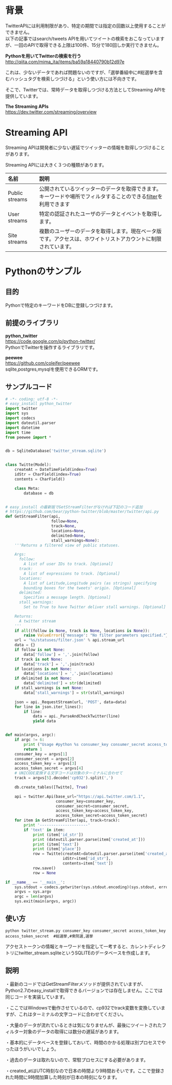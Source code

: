 # 背景  
TwitterAPIには利用制限があり、特定の期間では指定の回数以上使用することができません。  
以下の記事ではsearch/tweets APIを用いてツイートの検索をおこなっていますが、一回のAPIで取得できる上限は100件、15分で180回しか実行できません。  
  
 **Pythonを用いてTwitterの検索を行う**   
http://qiita.com/mima_ita/items/ba59a18440790b12d97e  
  
これは、少ないデータであれば問題ないのですが、「選挙番組中に#総選挙を含むハッシュタグを検索しつづける」という使い方には不向きです。  
  
そこで、Twitterでは、常時データを取得しつづける方法としてStreaming APIを提供しています。  
  
 **The Streaming APIs**   
https://dev.twitter.com/streaming/overview  
  
# Streaming API  
Streaming APIは開発者に少ない遅延でツイッターの情報を取得しつづけることがあります。  
  
Streaming APIには大きく３つの種類があります。  
  
|名前|説明|  
|:---|:---|  
|Public streams|公開されているツイッターのデータを取得できます。<BR>キーワードや場所でフィルタすることのできる[filter](https://dev.twitter.com/streaming/reference/post/statuses/filter)を利用できます|  
|User streams|特定の認証されたユーザのデータとイベントを取得します。|  
|Site streams|複数のユーザーのデータを取得します。現在ベータ版です。アクセスは、ホワイトリストアカウントに制限されています。|  
  
# Pythonのサンプル  
## 目的  
Pythonで特定のキーワードをDBに登録しつづけます。  
  
## 前提のライブラリ  
**python_twitter**   
https://code.google.com/p/python-twitter/  
PythonでTwitterを操作するライブラリです。  
  
 **peewee**   
https://github.com/coleifer/peewee  
sqlite,postgres,mysqlを使用できるORMです。  
  
## サンプルコード  
  
```py
# -*- coding: utf-8 -*-
# easy_install python_twitter
import twitter
import sys
import codecs
import dateutil.parser
import datetime
import time
from peewee import *


db = SqliteDatabase('twitter_stream.sqlite')


class Twitte(Model):
    createAt = DateTimeField(index=True)
    idStr = CharField(index=True)
    contents = CharField()

    class Meta:
        database = db


# easy_install の最新版でGetStreamFilterがなければ下記のコード追加
# https://github.com/bear/python-twitter/blob/master/twitter/api.py
def GetStreamFilter(api,
                    follow=None,
                    track=None,
                    locations=None,
                    delimited=None,
                    stall_warnings=None):
    '''Returns a filtered view of public statuses.

    Args:
      follow:
        A list of user IDs to track. [Optional]
      track:
        A list of expressions to track. [Optional]
      locations:
        A list of Latitude,Longitude pairs (as strings) specifying
        bounding boxes for the tweets' origin. [Optional]
      delimited:
        Specifies a message length. [Optional]
      stall_warnings:
        Set to True to have Twitter deliver stall warnings. [Optional]

    Returns:
      A twitter stream
    '''
    if all((follow is None, track is None, locations is None)):
        raise ValueError({'message': "No filter parameters specified."})
    url = '%s/statuses/filter.json' % api.stream_url
    data = {}
    if follow is not None:
        data['follow'] = ','.join(follow)
    if track is not None:
        data['track'] = ','.join(track)
    if locations is not None:
        data['locations'] = ','.join(locations)
    if delimited is not None:
        data['delimited'] = str(delimited)
    if stall_warnings is not None:
        data['stall_warnings'] = str(stall_warnings)

    json = api._RequestStream(url, 'POST', data=data)
    for line in json.iter_lines():
        if line:
            data = api._ParseAndCheckTwitter(line)
            yield data


def main(argvs, argc):
    if argc != 6:
        print ("Usage #python %s consumer_key consumer_secret access_token_key access_token_secret #tag1,#tag2 " % argvs[0])
        return 1
    consumer_key = argvs[1]
    consumer_secret = argvs[2]
    access_token_key = argvs[3]
    access_token_secret = argvs[4]
    # UNICODE変換する文字コードは対象のターミナルに合わせて
    track = argvs[5].decode('cp932').split(',')

    db.create_tables([Twitte], True)

    api = twitter.Api(base_url="https://api.twitter.com/1.1",
                      consumer_key=consumer_key,
                      consumer_secret=consumer_secret,
                      access_token_key=access_token_key,
                      access_token_secret=access_token_secret)
    for item in GetStreamFilter(api, track=track):
        print '---------------------'
        if 'text' in item:
            print (item['id_str'])
            print (dateutil.parser.parse(item['created_at']))
            print (item['text'])
            print (item['place'])
            row = Twitte(createAt=dateutil.parser.parse(item['created_at']),
                         idStr=item['id_str'],
                         contents=item['text'])
            row.save()
            row = None

if __name__ == '__main__':
    sys.stdout = codecs.getwriter(sys.stdout.encoding)(sys.stdout, errors='backslashreplace')
    argvs = sys.argv
    argc = len(argvs)
    sys.exit(main(argvs, argc))

```  
  
## 使い方  
  
```
python twitter_stream.py consumer_key consumer_secret access_token_key access_token_secret  #総選挙,#衆院選,選挙
```  
  
アクセストークンの情報とキーワードを指定して一考すると、カレントディレクトリにtwitter_stream.sqliteというSQLITEのデータベースを作成します。  
  
## 説明  
・最新のコードではGetStreamFilterメソッドが提供されていますが、Python2.7のeasy_installで取得できるバージョンでは存在しません。ここでは同じコードを実装しています。  
  
・ここではWindowsで動作させているので、cp932でtrack変数を変換していますが、これはターミナルの文字コードに合わせてください。  
  
・大量のデータが流れているときは気になりませんが、最後にツイートされたフィルター対象のデータの取得には数分の遅延があります。  
  
・基本的にデータベースを登録しておいて、時間のかかる処理は別プロセスでやったほうがいいでしょう。  
  
・過去のデータは取れないので、常駐プロセスにする必要があります。  
  
・created_atはUTC時刻なので日本の時間より9時間おそいです。ここで登録された時間に9時間加算した時刻が日本の時刻になります。  
